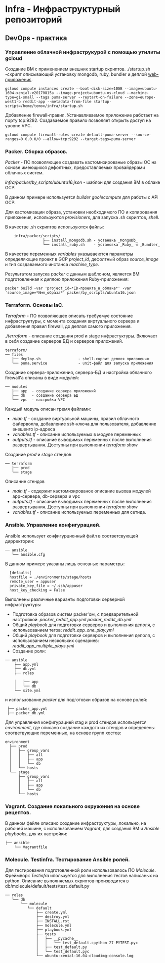 # Infra - Инфраструктурный репозиторий
## DevOps - практика
### Управление облачной инфраструкурой с помощью утилиты **gcloud**

Создание ВМ с применением внешних startup скриптов.
  ./startup.sh -скрипт описывающий установку mongodb, ruby, bundler и деплой [web-приложения](https://github.com/Artemmkin/reddit.git).

```
gcloud compute instances create --boot-disk-size=10GB --image=ubuntu-1604-xenial-v20170815a --image-project=ubuntu-os-cloud --machine-type=g1-small --tags puma-server --restart-on-failure --zone=europe-west1-b reddit-app --metadata-from-file startup-script=/home/temox/infra/startup.sh
```

Добавление firewall-правил.
Устанавливаемое приложение работает на порту tcp:9292. Создаваемое правило позволяет открыть доступ на уровне VPC.
```
gcloud compute firewall-rules create default-puma-server --source-ranges=0.0.0.0/0 --allow=tcp:9292 --target-tags=puma-server
```

### Packer. Сборка образов.
*Packer* - ПО позволяющее создавать кастомизированые образы ОС на основе имеющихся дефолтных, предоставляемых провайдерами облачных систем.

_infra/packer/by_scripts/ubuntu16.json_ - шаблон для создания ВМ в облаке GCP.

В данном примере используется _builder_ _goolecompute_ для работы с API GCP.

Для кастомизации образа, установки необходимого ПО и копирования приложения, используются _provisioners_, для запуска .sh скриптов, _shell_. 

В качестве .sh скриптов используются файлы:
```
    infra/packer/scripts/
                 ├── install_mongodb.sh - устанвка _MongoDb_
                 └── install_ruby.sh    - установка _Ruby_ и _Bundler_
```

В качестве переменных _variables_ указываеются параметры определяющие проект в GCP _project_id_, дефолтный образ _source_image_ и тип создаваемого инстанса _machine_type_.

Результатом запуска _packer_ с данным шаблоном, является ВМ подготовленная к диплою приложения Ruby-приложения:
```
packer build -var 'project_id=*ID-проекта_в_облаке*' -var 'source_image=*Имя_образа*' packer/by_scripts/ubuntu16.json
```

### Terraform. Основы IaC.
*Terraform* - ПО позволяющее описать требуемуе состояние инфраструктуры, с момента создания виртуального сервера и добавления правил firewall, до деплоя самого приложения.

*./terraform* - описание создания prod и stage инфрастуктуры. Включает в себя создание серверов БД и серверов приложений.

```
terraform/
── files
   ├── deploy.sh                 - shell-скрпит деплоя приложения
   └── puma.service              - unit-файл для запуска приложения
```

Создание сервера-приложения, сервера-БД и настройка облачного firewall'а описаны в виде модулей:
```
── modules
   ├── app  - создание сервера приложений
   ├── db   - создание сервера БД
   └── vpc  - настройка VPC
```
Каждый модуль описан тремя файлами:

* *mian.tf*       - создание виртуальной машины, правил облачного файерволла, добавление ssh-ключа для пользователя, добавление внешенго ip-адреса
* *variables.tf*  - описание используемых в модуле переменных
* *outputs.tf*    - описание выводимых переменных после выполнения развертывания. Доступны при выполнении _terraform show_

Создание _prod_ и _stage_ стендов:
```
── terraform
   ├── prod
   └── stage
```
Описание стендов
* *main.tf*       - содержит кастомизированое описание вызова модулей app-сервера, db-сервера и vpc
* *outputs.tf*    - описание выводимых переменных после выполнения развертывания. Доступны при выполнении _terraform show_
* *variables.tf*  - описание используемых переменных для сетнда.


### Ansible. Управление конфигурацией.

Ansible использует конфигурционный файл в соответсвующей дирректории:
```
── ansible
   └── ansible.cfg
```
В данном примере указаны лишь основные параметры:
```
  [defaults]
  hostfile = ./environments/stage/hosts
  remote_user = appuser
  private_key_file = ~/.ssh/appuser
  host_key_checking = False
```

Выполнены различные варианты подготовки серверной инфраструктуры

* Подготовка образов систем packer'ом, с предварительной настройкой:
  _packer_reddit_app.yml_
  _packer_reddit_db.yml_
* Общий _playbook_ для подготовки серверов и выполнения деполя, с использованием тегов:
  _reddit_app_one_play.yml_
* Общий _playbook_ для подготовки серверов и выполнения деполя, с использованием нескольких сценариев:
  _reddit_app_multiple_plays.yml_
* Создание роли:
```
── ansible
    ├── app.yml
    ├── db.yml
    ├── roles

    │   ├── app
    │   └── db
    └── site.yml
 ```
   и использование _packer_ для подготовки образов на основе ролей:
   ```
    ├── packer_app.yml
    ├── packer_db.yml
   ```
Для управления конфигурацией stag и prod стендов используется _environment_, где описано создание каждого из стендов и определены соответвующие переменные, на основе групп хостов:
```
environment
  ├── prod
  │   ├── group_vars
  │   │   ├── all
  │   │   ├── app
  │   │   └── db
  │   └── hosts
  └── stage
      ├── group_vars
      │   ├── all
      │   ├── app
      │   └── db
      └── hosts
```

### Vagrant. Создание локального окружения на основе рецептов.
В данном файле описано создание инфраструктуры, локально, на рабочей машине, с использованием *Vagrant*, для создания ВМ и *Ansible playbooks*, для их настройки:
```
├── ansible
    └── Vagrantfile
```

### Molecule. Testinfra. Тестирование Ansible ролей.
Для тестирования подготовленной роли использовалось ПО _Molecule_. Фреймворк _Testinfra_ ипользуется для выполнения тестов написаных на python.
Описание выполняемых скриптов производится в db/molecule/default/tests/test_default.py

```
── roles
   └── db
       └── molecule
          └── default
              ├── create.yml
              ├── destroy.yml
              ├── INSTALL.rst
              ├── molecule.yml
              ├── playbook.yml
              ├── tests
              │   ├── __pycache__
              │   │   └── test_default.cpython-27-PYTEST.pyc
              │   ├── test_default.py
              │   └── test_default.pyc
              └── ubuntu-xenial-16.04-cloudimg-console.log
```
